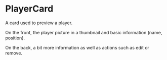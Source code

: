 # PlayerCard

A card used to preview a player.

On the front, the player picture in a thumbnail and
basic information (name, position).

On the back, a bit more information as well as actions
such as edit or remove.
